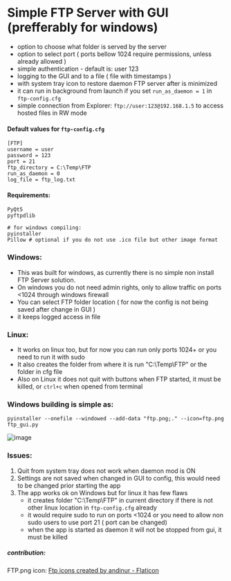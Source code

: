 # Simple FTP Server with GUI (prefferably for windows)
- option to choose what folder is served by the server
- option to select port ( ports bellow 1024 require permissions, unless already allowed )
- simple authentication - default is: user   123
- logging to the GUI and to a file ( file with timestamps )
- with system tray icon to restore daemon FTP server after is minimized
- it can run in background from launch if you set `run_as_daemon = 1` in `ftp-config.cfg`
- simple connection from Explorer: `ftp://user:123@192.168.1.5` to access hosted files in RW mode

#### Default values for `ftp-config.cfg`
```
[FTP]
username = user
password = 123
port = 21
ftp_directory = C:\Temp\FTP
run_as_daemon = 0
log_file = ftp_log.txt
```

#### Requirements:
```
PyQt5
pyftpdlib

# for windows compiling:
pyinstaller
Pillow # optional if you do not use .ico file but other image format
```

### Windows:
- This was built for windows, as currently there is no simple non install FTP Server solution.
- On windows you do not need admin rights, only to allow traffic on ports <1024 through windows firewall
- You can select FTP folder location ( for now the config is not being saved after change in GUI )
- it keeps logged access in file

### Linux:
- It works on linux too, but for now you can run only ports 1024+ or you need to run it with sudo
- It also creates the folder from where it is run "C:\Temp\FTP" or the folder in cfg file
- Also on Linux it does not quit with buttons when FTP started, it must be killed, or `ctrl+c` when opened from terminal

### Windows building is simple as:
`pyinstaller --onefile --windowed --add-data "ftp.png;." --icon=ftp.png ftp_gui.py`

![image](https://github.com/user-attachments/assets/b23c8caf-6eb2-49b3-87ea-bd0dcb0edb31)

### Issues:
1. Quit from system tray does not work when daemon mod is ON
2. Settings are not saved when changed in GUI to config, this would need to be changed prior starting the app
3. The app works ok on Windows  but for linux it has few flaws
   - it creates folder "C:\Temp\FTP" in current directory if there is not other linux location in `ftp-config.cfg` already
   - it would require sudo to run on ports <1024 or you need to allow non sudo users to use port 21 ( port can be changed)
   - when the app is started as daemon it will not be stopped from gui, it must be killed

##### contribution:
FTP.png icon: <a href="https://www.flaticon.com/free-icons/ftp" title="ftp icons">Ftp icons created by andinur - Flaticon</a>
